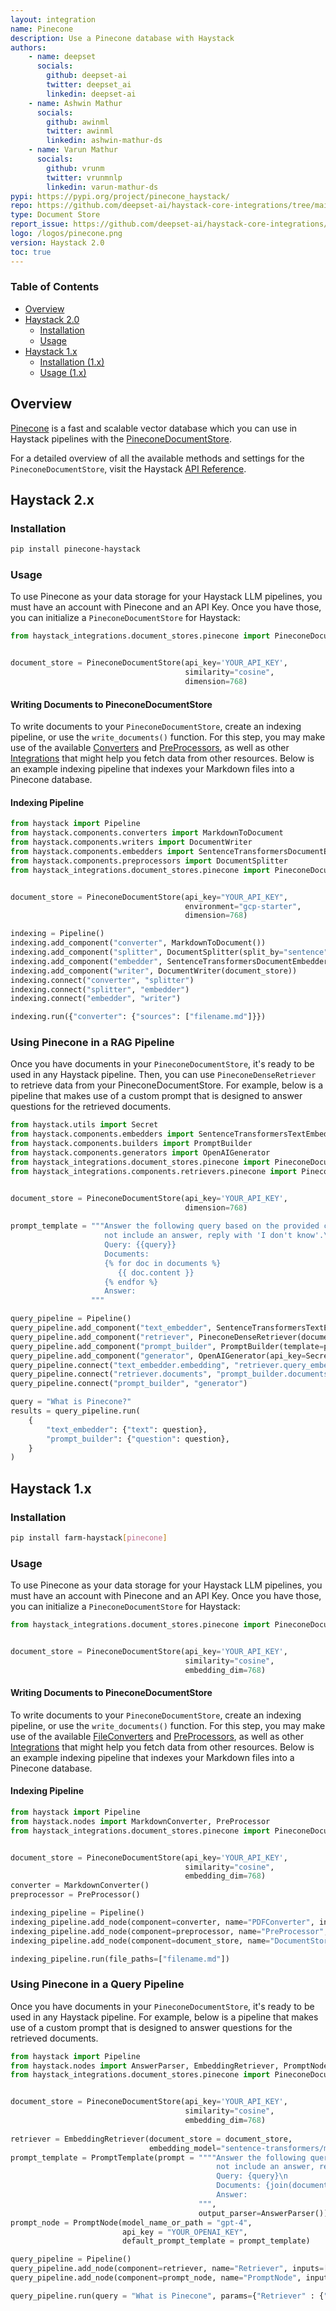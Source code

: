 ```yaml
---
layout: integration
name: Pinecone
description: Use a Pinecone database with Haystack
authors:
    - name: deepset
      socials:
        github: deepset-ai
        twitter: deepset_ai
        linkedin: deepset-ai
    - name: Ashwin Mathur
      socials:
        github: awinml
        twitter: awinml
        linkedin: ashwin-mathur-ds
    - name: Varun Mathur
      socials:
        github: vrunm
        twitter: vrunmnlp
        linkedin: varun-mathur-ds        
pypi: https://pypi.org/project/pinecone_haystack/
repo: https://github.com/deepset-ai/haystack-core-integrations/tree/main/integrations/pinecone
type: Document Store
report_issue: https://github.com/deepset-ai/haystack-core-integrations/issues
logo: /logos/pinecone.png
version: Haystack 2.0
toc: true
---
```


### Table of Contents

- [Overview](#overview)
- [Haystack 2.0](#haystack-20)
  - [Installation](#installation)
  - [Usage](#usage)
- [Haystack 1.x](#haystack-1x)
  - [Installation (1.x)](#installation-1x)
  - [Usage (1.x)](#usage-1x)

## Overview

[Pinecone](https://www.pinecone.io/) is a fast and scalable vector database which you can use in Haystack pipelines with the [PineconeDocumentStore](https://docs.haystack.deepset.ai/docs/document_store#initialization).

For a detailed overview of all the available methods and settings for the `PineconeDocumentStore`, visit the Haystack [API Reference](https://docs.haystack.deepset.ai/reference/document-store-api#pineconedocumentstore).

## Haystack 2.x

### Installation

```bash
pip install pinecone-haystack
```

### Usage

To use Pinecone as your data storage for your Haystack LLM pipelines, you must have an account with Pinecone and an API Key. Once you have those, you can initialize a `PineconeDocumentStore` for Haystack:

```python
from haystack_integrations.document_stores.pinecone import PineconeDocumentStore


document_store = PineconeDocumentStore(api_key='YOUR_API_KEY',
                                       similarity="cosine",
                                       dimension=768)
```

#### Writing Documents to PineconeDocumentStore

To write documents to your `PineconeDocumentStore`, create an indexing pipeline, or use the `write_documents()` function.
For this step, you may make use of the available [Converters](https://docs.haystack.deepset.ai/v2.0/docs/converters) and [PreProcessors](https://docs.haystack.deepset.ai/v2.0/docs/preprocessors), as well as other [Integrations](/integrations) that might help you fetch data from other resources. Below is an example indexing pipeline that indexes your Markdown files into a Pinecone database.

#### Indexing Pipeline

```python
from haystack import Pipeline
from haystack.components.converters import MarkdownToDocument
from haystack.components.writers import DocumentWriter
from haystack.components.embedders import SentenceTransformersDocumentEmbedder
from haystack.components.preprocessors import DocumentSplitter
from haystack_integrations.document_stores.pinecone import PineconeDocumentStore


document_store = PineconeDocumentStore(api_key="YOUR_API_KEY",
                                       environment="gcp-starter",
                                       dimension=768)

indexing = Pipeline()
indexing.add_component("converter", MarkdownToDocument())
indexing.add_component("splitter", DocumentSplitter(split_by="sentence", split_length=2))
indexing.add_component("embedder", SentenceTransformersDocumentEmbedder())
indexing.add_component("writer", DocumentWriter(document_store))
indexing.connect("converter", "splitter")
indexing.connect("splitter", "embedder")
indexing.connect("embedder", "writer")

indexing.run({"converter": {"sources": ["filename.md"]}})
```

### Using Pinecone in a RAG Pipeline

Once you have documents in your `PineconeDocumentStore`, it's ready to be used in any Haystack pipeline. Then, you can use `PineconeDenseRetriever` to retrieve data from your PineconeDocumentStore. For example, below is a pipeline that makes use of a custom prompt that is designed to answer questions for the retrieved documents.

```python
from haystack.utils import Secret
from haystack.components.embedders import SentenceTransformersTextEmbedder
from haystack.components.builders import PromptBuilder
from haystack.components.generators import OpenAIGenerator
from haystack_integrations.document_stores.pinecone import PineconeDocumentStore
from haystack_integrations.components.retrievers.pinecone import PineconeDenseRetriever


document_store = PineconeDocumentStore(api_key='YOUR_API_KEY',
                                       dimension=768)
              
prompt_template = """Answer the following query based on the provided context. If the context does
                     not include an answer, reply with 'I don't know'.\n
                     Query: {{query}}
                     Documents:
                     {% for doc in documents %}
                        {{ doc.content }}
                     {% endfor %}
                     Answer: 
                  """

query_pipeline = Pipeline()
query_pipeline.add_component("text_embedder", SentenceTransformersTextEmbedder())
query_pipeline.add_component("retriever", PineconeDenseRetriever(document_store=document_store))
query_pipeline.add_component("prompt_builder", PromptBuilder(template=prompt_template))
query_pipeline.add_component("generator", OpenAIGenerator(api_key=Secret.from_token("YOUR_OPENAI_API_KEY"), model="gpt-4"))
query_pipeline.connect("text_embedder.embedding", "retriever.query_embedding")
query_pipeline.connect("retriever.documents", "prompt_builder.documents")
query_pipeline.connect("prompt_builder", "generator")

query = "What is Pinecone?"
results = query_pipeline.run(
    {
        "text_embedder": {"text": question},
        "prompt_builder": {"question": question},
    }
)
```


## Haystack 1.x

### Installation

```bash
pip install farm-haystack[pinecone]
```

### Usage

To use Pinecone as your data storage for your Haystack LLM pipelines, you must have an account with Pinecone and an API Key. Once you have those, you can initialize a `PineconeDocumentStore` for Haystack:

```python
from haystack_integrations.document_stores.pinecone import PineconeDocumentStore


document_store = PineconeDocumentStore(api_key='YOUR_API_KEY',
                                       similarity="cosine",
                                       embedding_dim=768)
```

#### Writing Documents to PineconeDocumentStore

To write documents to your `PineconeDocumentStore`, create an indexing pipeline, or use the `write_documents()` function.
For this step, you may make use of the available [FileConverters](https://docs.haystack.deepset.ai/docs/file_converters) and [PreProcessors](https://docs.haystack.deepset.ai/docs/preprocessor), as well as other [Integrations](/integrations) that might help you fetch data from other resources. Below is an example indexing pipeline that indexes your Markdown files into a Pinecone database.

#### Indexing Pipeline

```python
from haystack import Pipeline
from haystack.nodes import MarkdownConverter, PreProcessor
from haystack_integrations.document_stores.pinecone import PineconeDocumentStore


document_store = PineconeDocumentStore(api_key='YOUR_API_KEY',
                                       similarity="cosine",
                                       embedding_dim=768)
converter = MarkdownConverter()
preprocessor = PreProcessor()

indexing_pipeline = Pipeline()
indexing_pipeline.add_node(component=converter, name="PDFConverter", inputs=["File"])
indexing_pipeline.add_node(component=preprocessor, name="PreProcessor", inputs=["PDFConverter"])
indexing_pipeline.add_node(component=document_store, name="DocumentStore", inputs=["PreProcessor"])

indexing_pipeline.run(file_paths=["filename.md"])
```

### Using Pinecone in a Query Pipeline

Once you have documents in your `PineconeDocumentStore`, it's ready to be used in any Haystack pipeline. For example, below is a pipeline that makes use of a custom prompt that is designed to answer questions for the retrieved documents.

```python
from haystack import Pipeline
from haystack.nodes import AnswerParser, EmbeddingRetriever, PromptNode, PromptTemplate
from haystack_integrations.document_stores.pinecone import PineconeDocumentStore


document_store = PineconeDocumentStore(api_key='YOUR_API_KEY',
                                       similarity="cosine",
                                       embedding_dim=768)
              
retriever = EmbeddingRetriever(document_store = document_store,
                               embedding_model="sentence-transformers/multi-qa-mpnet-base-dot-v1")
prompt_template = PromptTemplate(prompt = """"Answer the following query based on the provided context. If the context does
                                              not include an answer, reply with 'I don't know'.\n
                                              Query: {query}\n
                                              Documents: {join(documents)}
                                              Answer: 
                                          """,
                                          output_parser=AnswerParser())
prompt_node = PromptNode(model_name_or_path = "gpt-4",
                         api_key = "YOUR_OPENAI_KEY",
                         default_prompt_template = prompt_template)

query_pipeline = Pipeline()
query_pipeline.add_node(component=retriever, name="Retriever", inputs=["Query"])
query_pipeline.add_node(component=prompt_node, name="PromptNode", inputs=["Retriever"])

query_pipeline.run(query = "What is Pinecone", params={"Retriever" : {"top_k": 5}})
```
